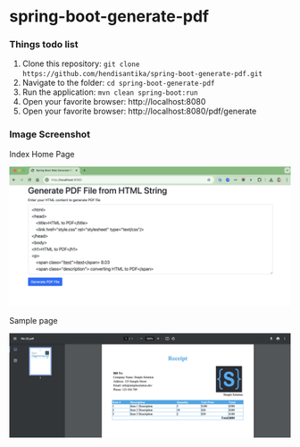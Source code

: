 # spring-boot-generate-pdf

### Things todo list

1. Clone this repository: `git clone https://github.com/hendisantika/spring-boot-generate-pdf.git`
2. Navigate to the folder: `cd spring-boot-generate-pdf`
3. Run the application: `mvn clean spring-boot:run`
4. Open your favorite browser: http://localhost:8080
4. Open your favorite browser: http://localhost:8080/pdf/generate

### Image Screenshot

Index Home Page

![Index Home Page](img/index.png "Index Home Page")

Sample page

![Sample page](img/sample.png "Sample page")
